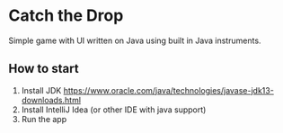 # Catch the Drop
Simple game with UI written on Java using built in Java instruments.
## How to start
1) Install JDK https://www.oracle.com/java/technologies/javase-jdk13-downloads.html
2) Install IntelliJ Idea (or other IDE with java support)
3) Run the app
